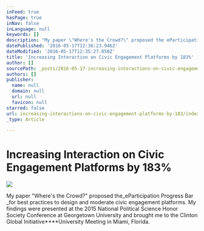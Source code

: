 ```yaml
---
inFeed: true
hasPage: true
inNav: false
inLanguage: null
keywords: []
description: "My paper \"Where's the Crowd?\" proposed the eParticipation Progress Bar for best practices to design and moderate civic engagement platforms. My findings were presented at the 2015 National Political Science Honor Society Conference at Georgetown University and brought me to the Clinton Global Initiative University Meeting in Miami, Florida. "
datePublished: '2016-05-17T12:36:23.946Z'
dateModified: '2016-05-17T12:35:27.050Z'
title: 'Increasing Interaction on Civic Engagement Platforms by 183%'
author: []
sourcePath: _posts/2016-05-17-increasing-interactions-on-civic-engagement-platforms-by-183.md
authors: []
publisher:
  name: null
  domain: null
  url: null
  favicon: null
starred: false
url: increasing-interactions-on-civic-engagement-platforms-by-183/index.html
_type: Article

---
```

# Increasing Interaction on Civic Engagement Platforms by 183%
![](https://the-grid-user-content.s3-us-west-2.amazonaws.com/e930460a-d1b4-431b-97c0-5a600afc13f5.jpg)

My paper "Where's the Crowd?" proposed the_eParticipation Progress Bar _for best practices to design and moderate civic engagement platforms. My findings were presented at the 2015 National Political Science Honor Society Conference at Georgetown University and brought me to the Clinton Global Initiative****University Meeting in Miami, Florida.